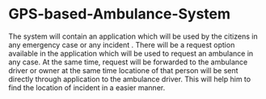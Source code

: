 # GPS-based-Ambulance-System

The system will contain an application which will be used
by the citizens in any emergency case or any incident .
There will be a request option available in the application
which will be used to request an ambulance in any case.
At the same time, request will be forwarded to the ambulance
driver or owner at the same time locatione of that person will
be sent directly through application to the ambulance driver.
This will help him to find the location of incident in a easier
manner. 
